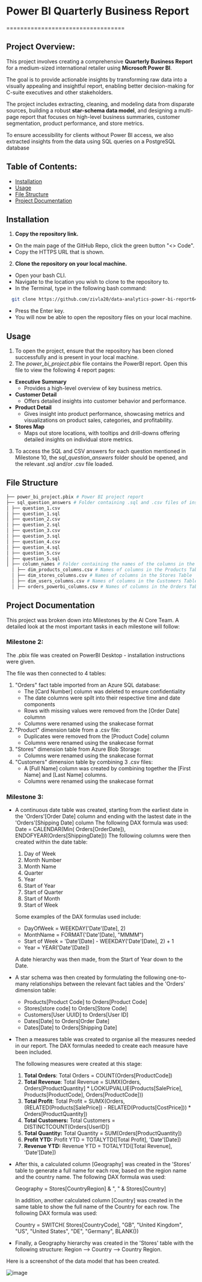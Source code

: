 # Power BI Quarterly Business Report
==================================

## Project Overview:

This project involves creating a comprehensive **Quarterly Business Report** for a medium-sized international retailer using **Microsoft Power BI**. 

The goal is to provide actionable insights by transforming raw data into a visually appealing and insightful report, enabling better decision-making for C-suite executives and other stakeholders. 

The project includes extracting, cleaning, and modeling data from disparate sources, building a robust **star-schema data model**, and designing a multi-page report that focuses on high-level business summaries, customer segmentation, product performance, and store metrics. 

To ensure accessibility for clients without Power BI access, we also extracted insights from the data using SQL queries on a PostgreSQL database

## Table of Contents:
- [Installation](#installation)
- [Usage](#usage)
- [File Structure](#file-structure)
- [Project Documentation](#project-documentation)

## Installation

1. **Copy the repository link.**
  - On the main page of the GitHub Repo, click the green button "<> Code".
  - Copy the HTTPS URL that is shown.
2. **Clone the repository on your local machine.**
  - Open your bash CLI.
  - Navigate to the location you wish to clone to the repository to.
  - In the Terminal, type in the following bash command:
```bash
  git clone https://github.com/zivla20/data-analytics-power-bi-report649.git
```
  - Press the Enter key.
  - You will now be able to open the repository files on your local machine.

## Usage

1. To open the project, ensure that the repository has been cloned successfully and is present in your local machine.
2. The *power_bi_project.pbix* file contains the PowerBI report. Open this file to view the following 4 report pages:
  * **Executive Summary**
      - Provides a high-level overview of key business metrics.
  * **Customer Detail**
      - Offers detailed insights into customer behavior and performance.
  * **Product Detail**
      - Gives insight into product performance, showcasing metrics and visualizations on product sales, categories, and profitability.
  * **Stores Map**
      - Maps out store locations, with tooltips and drill-downs offering detailed insights on individual store metrics.
3. To access the SQL and CSV answers for each question mentioned in Milestone 10, the *sql_question_answers* folder should be opened, and the relevant .sql and/or .csv file loaded. 

## File Structure

```bash
├── power_bi_project.pbix # Power BI project report
├── sql_question_answers # Folder containing .sql and .csv files of insights - Milestone 10
│ ├── question_1.csv
│ ├── question_1.sql
│ ├── question_2.csv
│ ├── question_2.sql
│ ├── question_3.csv
│ ├── question_3.sql
│ ├── question_4.csv
│ ├── question_4.sql
│ ├── question_5.csv
│ ├── question_5.sql
│ ├── column_names # Folder containing the names of the columns in the PostgreSQL database tables
  │ ├── dim_products_columns.csv # Names of columns in the Products Table
  │ ├── dim_stores_columns.csv # Names of columns in the Stores Table
  │ ├── dim_users_columns.csv # Names of columns in the Customers Table
  │ ├── orders_powerbi_columns.csv # Names of columns in the Orders Table

```

## Project Documentation

This project was broken down into Milestones by the AI Core Team. A detailed look at the most important tasks in each milestone will follow:

### Milestone 2:

The .pbix file was created on PowerBI Desktop - installation instructions were given. 

The file was then connected to 4 tables:

1. "Orders" fact table imported from an Azure SQL database:
    - The [Card Number] column was deleted to ensure confidentiality
    - The date columns were spilt into their respective time and date components
    - Rows with missing values were removed from the [Order Date] columnn
    - Columns were renamed using the snakecase format
2. "Product" dimension table from a .csv file:
    - Duplicates were removed from the [Product Code] column
    - Columns were renamed using the snakecase format
3. "Stores" dimension table from Azure Blob Storage:
    - Columns were renamed using the snakecase format
4. "Customers" dimension table by combining 3 .csv files:
    - A [Full Name] column was created by combining together the [First Name] and [Last Name] columns.
    - Columns were renamed using the snakecase format

### Milestone 3:

* A continuous date table was created, starting from the earliest date in the 'Orders'[Order Date] column and ending with the lastest date in the 'Orders'[Shipping Date] column
  The following DAX formula was used:
  Date = CALENDAR(Min( Orders[OrderDate]), ENDOFYEAR(Orders[ShippingDate]))
  The following columns were then created within the date table:
  1. Day of Week
  2. Month Number
  3. Month Name
  4. Quarter
  5. Year
  6. Start of Year
  7. Start of Quarter
  8. Start of Month
  9. Start of Week
     
  Some examples of the DAX formulas used include:
  
  - DayOfWeek = WEEKDAY('Date'[Date], 2)
  - MonthName = FORMAT('Date'[Date], "MMMM")
  - Start of Week = 'Date'[Date] - WEEKDAY('Date'[Date], 2) + 1
  - Year = YEAR('Date'[Date])

  A date hierarchy was then made, from the Start of Year down to the Date.

* A star schema was then created by formulating the following one-to-many relationships between the relevant fact tables and the 'Orders' dimension table:

    - Products[Product Code] to Orders[Product Code]
    - Stores[store code] to Orders[Store Code]
    - Customers[User UUID] to Orders[User ID]
    - Dates[Date] to Orders[Order Date]
    - Dates[Date] to Orders[Shipping Date]

* Then a measures table was created to organise all the measures needed in our report. The DAX formulas needed to create each measure have been included.

  The following measures were created at this stage:
  1. **Total Orders**: Total Orders = COUNT(Orders[ProductCode])
  2. **Total Revenue**: Total Revenue = SUMX(Orders, Orders[ProductQuantity] * LOOKUPVALUE(Products[SalePrice], Products[ProductCode], Orders[ProductCode]))
  3. **Total Profit**: Total Profit = SUMX(Orders, (RELATED(Products[SalePrice]) - RELATED(Products[CostPrice])) * Orders[ProductQuantity])
  4. **Total Customers:** Total Customers = DISTINCTCOUNT(Orders[UserID])
  5. **Total Quantity:** Total Quantity = SUM(Orders[ProductQuantity])
  6. **Profit YTD:** Profit YTD = TOTALYTD([Total Profit], 'Date'[Date])
  7. **Revenue YTD:** Revenue YTD = TOTALYTD([Total Revenue], 'Date'[Date])

 * After this, a calculated column [Geography] was created in the 'Stores' table to generate a full name for each row, based on the region name and the country name. The following DAX formula was used:

   Geography = Stores[CountryRegion] & ", " & Stores[Country]

   In addition, another calculated column [Country] was created in the same table to show the full name of the Country for each row. The following DAX formula was used:

   Country = SWITCH(
    Stores[CountryCode],
    "GB", "United Kingdom",
    "US", "United States",
    "DE", "Germany",
    BLANK())
   
 * Finally, a Geography hierarchy was created in the 'Stores' table with the following structure: Region --> Country --> Country Region.

Here is a screenshot of the data model that has been created.

![image](https://github.com/user-attachments/assets/0ef9b8f8-3b8e-4036-bbcd-20b3043bab53)



  






















